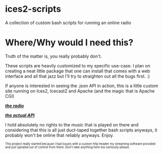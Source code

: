 # ices2-scripts
A collection of custom bash scripts for running an online radio 

# Where/Why would I need this?
Truth of the matter is, you really probably don't. 

These scripts are heavily customized to my specific use-case.  I plan on creating a neat little package that one can install that comes with a web interface and all that jazz but I'll try to straighten out all the bugs first. :)

If anyone is interested in seeing the .json API in action, this is a little custom site running on Ices2, Icecast2 and Apache (and the magic that is Apache CGI)

<b><i>[the radio](https://clown.institute/radio)</b></i>

<b><i>[the actual API](https://clown.institute/radio/currentlyPlaying.json)</b></i>


I hold absolutely no rights to the music that is played on there and considering that this is all just duct-taped together bash scripts anyways, it probably won't be online that reliably anyways.  Enjoy. 



<sub><sup>This project really started because I had issues with a custom http header my streaming software provided and just spiraled out of control from there.  Don't take anything here too seriously please.</sub></sup>
